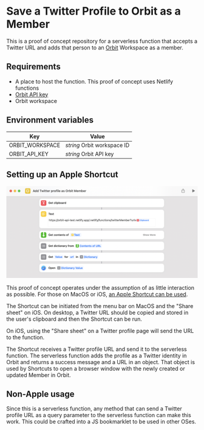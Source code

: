 # Save a Twitter Profile to Orbit as a Member

This is a proof of concept repository for a serverless function that accepts a Twitter URL and adds that person to an [Orbit](https://orbit.love) Workspace as a member.

## Requirements

* A place to host the function. This proof of concept uses Netlify functions
* [Orbit API key](https://docs.orbit.love/reference/authorization)
* Orbit workspace

## Environment variables

|Key|Value|
|--|----|
|ORBIT_WORKSPACE| *string* Orbit workspace ID | 
|ORBIT_API_KEY| *string* Orbit API key|

## Setting up an Apple Shortcut

![Shortcut screenshot](./images/shortcut-screenshot.png)

This proof of concept operates under the assumption of as little interaction as possible. For those on MacOS or iOS, [an Apple Shortcut can be used](https://www.icloud.com/shortcuts/f43f44c6c5c443f988fe71f14582b608). 

The Shortcut can be initiated from the menu bar on MacOS and the "Share sheet" on iOS. On desktop, a Twitter URL should be copied and stored in the user's clipboard and then the Shortcut can be run.

On iOS, using the "Share sheet" on a Twitter profile page will send the URL to the function.

The Shortcut receives a Twitter profile URL and send it to the serverless function. The serverless function adds the profile as a Twitter identity in Orbit and returns a success message and a URL in an object. That object is used by Shortcuts to open a browser window with the newly created or updated Member in Orbit.

## Non-Apple usage

Since this is a serverless function, any method that can send a Twitter profile URL as a query parameter to the serverless function can make this work. This could be crafted into a JS bookmarklet to be used in other OSes.